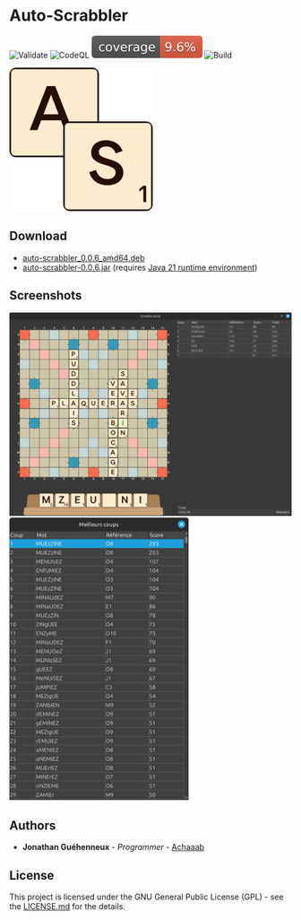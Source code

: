# Auto-Scrabbler
![Validate](https://github.com/Achaaab/auto-scrabbler/actions/workflows/validate.yaml/badge.svg)
![CodeQL](https://github.com/Achaaab/auto-scrabbler/actions/workflows/github-code-scanning/codeql/badge.svg)
![Coverage](.github/badges/jacoco.svg)
![Build](https://github.com/Achaaab/auto-scrabbler/actions/workflows/build.yaml/badge.svg)

<img src="src/main/resources/icon_256.png" width="256" alt="Auto-Scrabbler icon"/>

## Download

* [auto-scrabbler_0.0.6_amd64.deb](https://github.com/Achaaab/auto-scrabbler/releases/download/0.0.6/auto-scrabbler_0.0.6_amd64.deb)
* [auto-scrabbler-0.0.6.jar](https://github.com/Achaaab/auto-scrabbler/releases/download/0.0.6/auto-scrabbler-0.0.6.jar) (requires [Java 21 runtime environment](https://adoptium.net/fr/temurin/releases/?package=jre&version=21))

## Screenshots
<img src="data/screenshots/french_duplicate.png" width="1024" alt="gameplay screenshot"/>
<img src="data/screenshots/french_duplicate_solve.png" width="320" alt="about screenshot"/>

## Authors
* **Jonathan Guéhenneux** - *Programmer* - [Achaaab](https://github.com/Achaaab)

## License
This project is licensed under the GNU General Public License (GPL) - see the [LICENSE.md](LICENSE.md) for the details.
